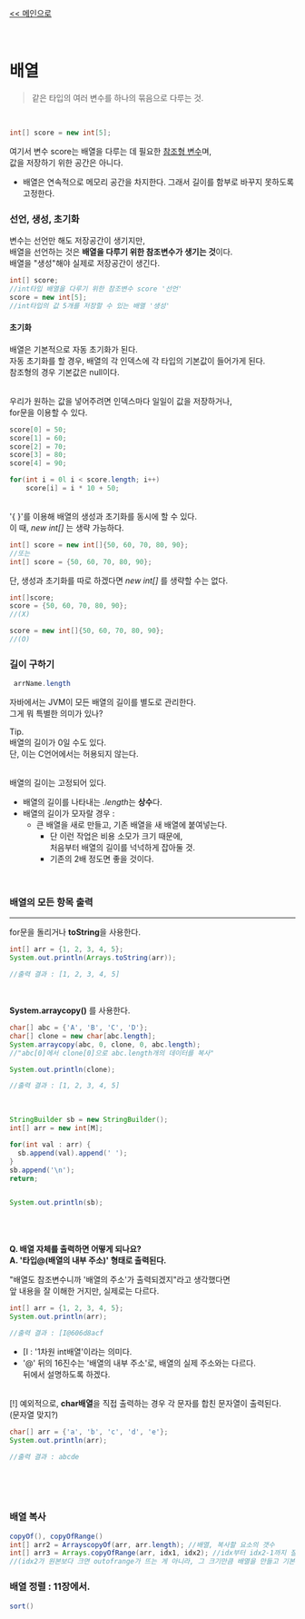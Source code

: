 [<< 메인으로](https://github.com/AtomicLiquors/Java_Wiki_Chb)

&nbsp;  

# 배열
> 같은 타입의 여러 변수를 하나의 묶음으로 다루는 것.
 
&nbsp;  


```java
int[] score = new int[5];
```
여기서 변수 score는 배열을 다루는 데 필요한 [참조형 변수](a.자료형/README.md)며,  
값을 저장하기 위한 공간은 아니다.

- 배열은 연속적으로 메모리 공간을 차지한다. 그래서 길이를 함부로 바꾸지 못하도록 고정한다.

### 선언, 생성, 초기화

변수는 선언만 해도 저장공간이 생기지만,  
배열을 선언하는 것은 **배열을 다루기 위한 참조변수가 생기는 것**이다.  
배열을 "생성"해야 실제로 저장공간이 생긴다.

```java
int[] score;
//int타입 배열을 다루기 위한 참조변수 score '선언'
score = new int[5];
//int타입의 값 5개를 저장할 수 있는 배열 '생성'
```

#### 초기화
배열은 기본적으로 자동 초기화가 된다.  
자동 초기화를 할 경우, 배열의 각 인덱스에 각 타입의 기본값이 들어가게 된다.  
참조형의 경우 기본값은 null이다.

&nbsp;  
우리가 원하는 값을 넣어주려면 인덱스마다 일일이 값을 저장하거나,  
for문을 이용할 수 있다.
```java
score[0] = 50;
score[1] = 60;
score[2] = 70;
score[3] = 80;
score[4] = 90;

for(int i = 0l i < score.length; i++)
    score[i] = i * 10 + 50;
```

&nbsp;  
'{ }'를 이용해 배열의 생성과 초기화를 동시에 할 수 있다.   
이 때, *new int[]* 는 생략 가능하다.
```java
int[] score = new int[]{50, 60, 70, 80, 90};
//또는
int[] score = {50, 60, 70, 80, 90};
```

단, 생성과 초기화를 따로 하겠다면 *new int[]* 를 생략할 수는 없다.
```java
int[]score;
score = {50, 60, 70, 80, 90};
//(X) 

score = new int[]{50, 60, 70, 80, 90};
//(O)
```

### 길이 구하기
```java
 arrName.length
 ```
 자바에서는 JVM이 모든 배열의 길이를 별도로 관리한다.  
 그게 뭐 특별한 의미가 있나?

 Tip.   
 배열의 길이가 0일 수도 있다.  
 단, 이는 C언어에서는 허용되지 않는다.

&nbsp;  
배열의 길이는 고정되어 있다. 
- 배열의 길이를 나타내는 *.length*는 **상수**다.  
- 배열의 길이가 모자랄 경우 : 
   -  큰 배열을 새로 만들고, 기존 배열을 새 배열에 붙여넣는다.
      -  단 이런 작업은 비용 소모가 크기 때문에,  
          처음부터 배열의 길이를 넉넉하게 잡아둘 것.
      -  기존의 2배 정도면 좋을 것이다.


&nbsp;  

### 배열의 모든 항목 출력
___

for문을 돌리거나 **toString**을 사용한다.
```java
int[] arr = {1, 2, 3, 4, 5};
System.out.println(Arrays.toString(arr));

//출력 결과 : [1, 2, 3, 4, 5]
```

&nbsp;  

**System.arraycopy()** 를 사용한다.   
```java
char[] abc = {'A', 'B', 'C', 'D'};
char[] clone = new char[abc.length];
System.arraycopy(abc, 0, clone, 0, abc.length);
//"abc[0]에서 clone[0]으로 abc.length개의 데이터를 복사"

System.out.println(clone);

//출력 결과 : [1, 2, 3, 4, 5]
```

&nbsp;  
```java
StringBuilder sb = new StringBuilder();
int[] arr = new int[M];

for(int val : arr) {
  sb.append(val).append(' ');
}
sb.append('\n');
return;


System.out.println(sb);
	
```
&nbsp;  
&nbsp;  
**Q. 배열 자체를 출력하면 어떻게 되나요?**  
**A. '타입@(배열의 내부 주소)' 형태로 출력된다.**

"배열도 참조변수니까 '배열의 주소'가 출력되겠지"라고 생각했다면  
앞 내용을 잘 이해한 거지만, 실제로는 다르다.

```java
int[] arr = {1, 2, 3, 4, 5};
System.out.println(arr);

//출력 결과 : [I@606d8acf
```
- [I : '1차원 int배열'이라는 의미다.  
- '@' 뒤의 16진수는 '배열의 내부 주소'로, 배열의 실제 주소와는 다르다.  
  뒤에서 설명하도록 하겠다.

&nbsp;  
[!] 예외적으로, **char배열**을 직접 출력하는 경우 각 문자를 합친 문자열이 출력된다.  
(문자열 맞지?)
```java
char[] arr = {'a', 'b', 'c', 'd', 'e'};
System.out.println(arr);

//출력 결과 : abcde
```

&nbsp;

		


&nbsp;  

### 배열 복사
```java
copyOf(), copyOfRange()
int[] arr2 = ArrayscopyOf(arr, arr.length); //배열, 복사할 요소의 갯수
int[] arr3 = Arrays.copyOfRange(arr, idx1, idx2); //idx부터 idx2-1까지 잘라서 복사.
//(idx2가 원본보다 크면 outofrange가 뜨는 게 아니라, 그 크기만큼 배열을 만들고 기본값을 넣음)
```

### 배열 정렬 : 11장에서.
```java
sort()
```